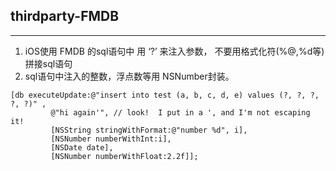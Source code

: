 ## thirdparty-FMDB
-----

1. iOS使用  FMDB 的sql语句中 用 ‘?’ 来注入参数，  不要用格式化符(%@,%d等)拼接sql语句
2. sql语句中注入的整数，浮点数等用 NSNumber封装。


```
[db executeUpdate:@"insert into test (a, b, c, d, e) values (?, ?, ?, ?, ?)" ,
         @"hi again'", // look!  I put in a ', and I'm not escaping it!
         [NSString stringWithFormat:@"number %d", i],
         [NSNumber numberWithInt:i],
         [NSDate date],
         [NSNumber numberWithFloat:2.2f]];

```
